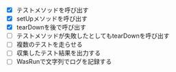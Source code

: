 - [x] テストメソッドを呼び出す
- [x] setUpメソッドを呼び出す
- [x] tearDownを後で呼び出す
- [ ] テストメソッドが失敗したとしてもtearDownを呼び出す
- [ ] 複数のテストを走らせる
- [ ] 収集したテスト結果を出力する
- [ ] WasRunで文字列でログを記録する
